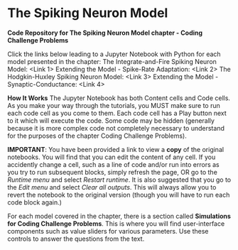 # The Spiking Neuron Model
**Code Repository for The Spiking Neuron Model chapter - Coding Challenge Problems**

Click the links below leading to a Jupyter Notebook with Python for each model presented in the chapter:
The Integrate-and-Fire Spiking Neuron Model: <Link 1>
Extending the Model - Spike-Rate Adaptation: <Link 2>
The Hodgkin-Huxley Spiking Neuron Model: <Link 3>
Extending the Model - Synaptic-Conductance: <Link 4>

**How It Works**
The Jupyter Notebook has both Content cells and Code cells. As you make your way through the tutorials, you MUST make sure to run each code cell as you come to them. Each code cell has a Play button next to it which will execute the code. Some code may be hidden (generally because it is more complex code not completely necessary to understand for the purposes of the chapter Coding Challenge Problems).

**IMPORTANT**: You have been provided a link to view a **copy** of the original notebooks. You will find that you can edit the content of any cell. If you accidently change a cell, such as a line of code and/or run into errors as you try to run subsequent blocks, simply refresh the page, OR go to the *Runtime menu* and select *Restart runtime*. It is also suggested that you go to the *Edit menu* and select *Clear all outputs*. This will always allow you to revert the notebook to the original version (though you will have to run each code block again.)

For each model covered in the chapter, there is a section called **Simulations for Coding Challenge Problems**. This is where you will find user-interface components such as value sliders for various parameters. Use these controls to answer the questions from the text.
